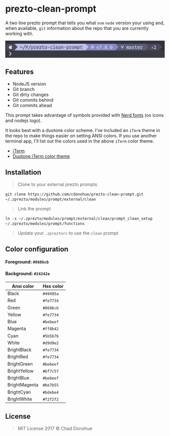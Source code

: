 # prezto-clean-prompt

A two line prezto prompt that tells you what `nvm` `node` version your using and, when available, `git` information about the repo that you are currently working with.

![Clean prompt](https://github.com/cdonohue/prezto-clean-prompt/blob/master/screenshots/prompt.png)

## Features
- NodeJS version
- Git branch
- Git dirty changes
- Git commits behind
- Git commits ahead

This prompt takes advantage of symbols provided with [Nerd fonts](https://github.com/ryanoasis/nerd-fonts) (os icons and nodejs logo).

It looks best with a duotone color scheme. I've included an `iTerm` theme in the repo to make things easier on setting ANSI colors. If you use another terminal app, I'll list out the colors used in the above `iTerm` color theme.

- [iTerm](https://www.iterm2.com/)
- [Duotone iTerm color theme](https://github.com/cdonohue/prezto-clean-prompt/blob/master/Duotone%20Dark%20Space.itermcolors)

## Installation
>Clone to your external prezto prompts
```shell
git clone https://github.com/cdonohue/prezto-clean-prompt.git ~/.zprezto/modules/prompt/external/clean
```

>Link the prompt
```shell
ln -s ~/.zprezto/modules/prompt/external/clean/prompt_clean_setup ~/.zprezto/modules/prompt/functions
```

>Update your `.zpreztorc` to use the `clean` prompt

## Color configuration
#### Foreground: `#8686cb`

#### Background: `#24242e`

| Ansi color  |  Hex color |
|---|---|
| Black  |  `#49495a` |
| Red  |  `#fe7734` |
| Green  |  `#8686cb` |
| Yellow  |  `#fe7734` |
| Blue  |  `#bebeef` |
| Magenta  |  `#ff8b42` |
| Cyan  |  `#5b5b7b` |
| White  | `#d9d9e2`  |
| BrightBlack  | `#fe7734`  |
| BrightRed  | `#fe7734`  |
| BrightGreen  |  `#bebeef` |
| BrightYellow  | `#bf7c57` |
| BrightBlue  | `#bebeef`  |
| BrightMagenta  |  `#be7b55` |
| BrightCyan  | `#bdebe4`  |
| BrightWhite  |  `#f2f2f2` |

## License
> MIT License 2017 © Chad Donohue
